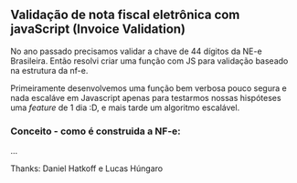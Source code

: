 ## Validação de nota fiscal eletrônica com javaScript (Invoice Validation)

No ano passado precisamos validar a chave de 44 dígitos da NE-e Brasileira. Então resolvi criar uma função com JS para validação baseado na estrutura da nf-e.

Primeiramente desenvolvemos uma função bem verbosa pouco segura e nada escaláve em Javascript apenas para testarmos nossas hispóteses uma _feature_ de 1 dia :D, e mais tarde um algoritmo escalável.

### Conceito - como é construida a NF-e:
… 

Thanks: Daniel Hatkoff e Lucas Húngaro
